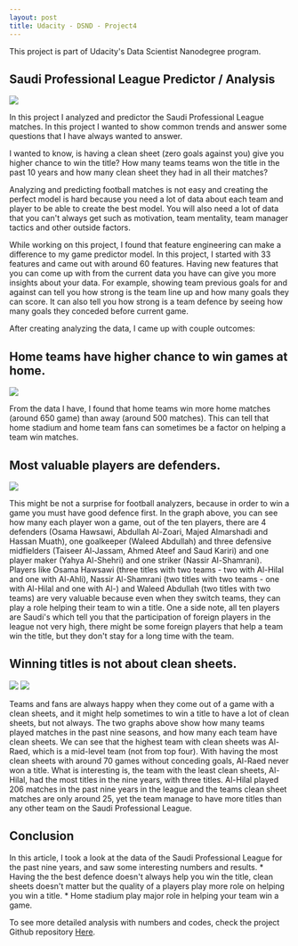 ```yaml
---  
layout: post
title: Udacity - DSND - Project4
---  
```


This project is part of Udacity's Data Scientist Nanodegree program.    
  



  
  
  
  
## Saudi Professional League Predictor / Analysis
  
  
![](https://alioh.github.io/images/2019-5-24/spl.png)

<p align="left">
In this project I analyzed and predictor the Saudi Professional League matches. In this project I wanted to show common trends and answer some questions that I have always wanted to answer.  
</p>
<p align="left">
I wanted to know, is having a clean sheet (zero goals against you) give you higher chance to win the title? How many teams teams won the title in the past 10 years and how many clean sheet they had in all their matches?  
</p>
<p align="left">
Analyzing and predicting football matches is not easy and creating the perfect model is hard because you need a lot of data about each team and player to be able to create the best model. You will also need a lot of data that you can't always get such as motivation, team mentality, team manager tactics and other outside factors.  
</p>
<p align="left">
While working on this project, I found that feature engineering can make a difference to my game predictor model. In this project, I started with 33 features and came out with around 60 features. Having new features that you can come up with from the current data you have can give you more insights about your data. For example, showing team previous goals for and against can tell you how strong is the team line up and how many goals they can score. It can also tell you how strong is a team defence by seeing how many goals they conceded before current game.  
</p>
<p align="left">
After creating analyzing the data, I came up with couple outcomes: 
</p>


<h2 align="left">Home teams have higher chance to win games at home.</h2>  

![](https://alioh.github.io/images/2019-5-24/g1.png)  

<p align="left">
From the data I have, I found that home teams win more home matches (around 650 game) than away (around 500 matches). This can tell that home stadium and home team fans can sometimes be a factor on helping a team win matches.  
</p>



<h2 align="left">Most valuable players are defenders.</h2>  

![](https://alioh.github.io/images/2019-5-24/g2.png)  

<p align="left">
This might be not a surprise for football analyzers, because in order to win a game you must have good defence first. In the graph above, you can see how many each player won a game, out of the ten players, there are 4 defenders (Osama Hawsawi, Abdullah Al-Zoari, Majed Almarshadi and Hassan Muath), one goalkeeper (Waleed Abdullah) and three defensive midfielders (Taiseer Al-Jassam, Ahmed Ateef and Saud Kariri) and one player maker (Yahya Al-Shehri) and one striker (Nassir Al-Shamrani). Players like Osama Hawsawi (three titles with two teams - two with Al-Hilal and one with Al-Ahli), Nassir Al-Shamrani (two titles with two teams - one with Al-Hilal and one with Al-) and Waleed Abdullah (two titles with two teams) are very valuable because even when they switch teams, they can play a role helping their team to win a title.
One a side note, all ten players are Saudi's which tell you that the participation of foreign players in the league not very high, there might be some foreign players that help a team win the title, but they don't stay for a long time with the team.
</p>



<h2 align="left">Winning titles is not about clean sheets.</h2>

![](https://alioh.github.io/images/2019-5-24/g3-1.png) ![](https://alioh.github.io/images/2019-5-24/g3-3.png)  

<p align="left">
Teams and fans are always happy when they come out of a game with a clean sheets, and it might help sometimes to win a title to have a lot of clean sheets, but not always. The two graphs above show how many teams played matches in the past nine seasons, and how many each team have clean sheets. We can see that the highest team with clean sheets was Al-Raed, which is a mid-level team (not from top four). With having the most clean sheets with around 70 games without conceding goals, Al-Raed never won a title. What is interesting is, the team with the least clean sheets, Al-Hilal, had the most titles in the nine years, with three titles. Al-Hilal played 206 matches in the past nine years in the league and the teams clean sheet matches are only around 25, yet the team manage to have more titles than any other team on the Saudi Professional League.
</p>



<h2 align="left">Conclusion</h2>  

<p align="left">
In this article, I took a look at the data of the Saudi Professional League for the past nine years, and saw some interesting numbers and results.  
* Having the the best defence doesn't always help you win the title, clean sheets doesn't matter but the quality of a players play more role on helping you win a title.
* Home stadium play major role in helping your team win a game.
</p>

<p align="left">

To see more detailed analysis with numbers and codes, check the project Github repository [Here](https://github.com/alioh/DSND-P4).  

</p>